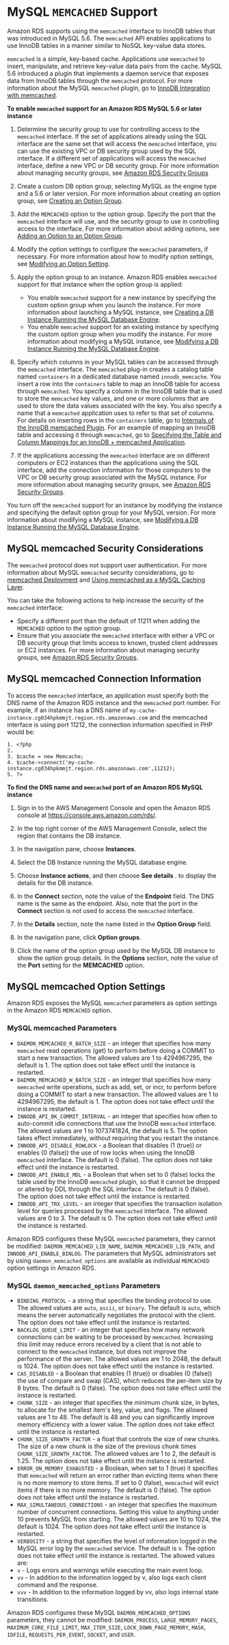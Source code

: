 # MySQL `MEMCACHED` Support<a name="Appendix.MySQL.Options.memcached"></a>

Amazon RDS supports using the `memcached` interface to InnoDB tables that was introduced in MySQL 5\.6\. The `memcached` API enables applications to use InnoDB tables in a manner similar to NoSQL key\-value data stores\.

`memcached` is a simple, key\-based cache\. Applications use `memcached` to insert, manipulate, and retrieve key\-value data pairs from the cache\. MySQL 5\.6 introduced a plugin that implements a daemon service that exposes data from InnoDB tables through the `memcached` protocol\. For more information about the MySQL `memcached` plugin, go to [InnoDB Integration with memcached](http://dev.mysql.com/doc/refman/5.6/en/innodb-memcached.html)\.

**To enable `memcached` support for an Amazon RDS MySQL 5\.6 or later instance**

1. Determine the security group to use for controlling access to the `memcached` interface\. If the set of applications already using the SQL interface are the same set that will access the `memcached` interface, you can use the existing VPC or DB security group used by the SQL interface\. If a different set of applications will access the `memcached` interface, define a new VPC or DB security group\. For more information about managing security groups, see [Amazon RDS Security Groups](Overview.RDSSecurityGroups.md) 

1. Create a custom DB option group, selecting MySQL as the engine type and a 5\.6 or later version\. For more information about creating an option group, see [Creating an Option Group](USER_WorkingWithOptionGroups.md#USER_WorkingWithOptionGroups.Create)\.

1. Add the `MEMCACHED` option to the option group\. Specify the port that the `memcached` interface will use, and the security group to use in controlling access to the interface\. For more information about adding options, see [Adding an Option to an Option Group](USER_WorkingWithOptionGroups.md#USER_WorkingWithOptionGroups.AddOption)\.

1. Modify the option settings to configure the `memcached` parameters, if necessary\. For more information about how to modify option settings, see [Modifying an Option Setting](USER_WorkingWithOptionGroups.md#USER_WorkingWithOptionGroups.ModifyOption)\.

1. Apply the option group to an instance\. Amazon RDS enables `memcached` support for that instance when the option group is applied:
   + You enable `memcached` support for a new instance by specifying the custom option group when you launch the instance\. For more information about launching a MySQL instance, see [Creating a DB Instance Running the MySQL Database Engine](USER_CreateInstance.md)\.
   + You enable `memcached` support for an existing instance by specifying the custom option group when you modify the instance\. For more information about modifying a MySQL instance, see [Modifying a DB Instance Running the MySQL Database Engine](USER_ModifyInstance.MySQL.md)\.

1. Specify which columns in your MySQL tables can be accessed through the `memcached` interface\. The `memcached` plug\-in creates a catalog table named `containers` in a dedicated database named `innodb_memcache`\. You insert a row into the `containers` table to map an InnoDB table for access through `memcached`\. You specify a column in the InnoDB table that is used to store the `memcached` key values, and one or more columns that are used to store the data values associated with the key\. You also specify a name that a `memcached` application uses to refer to that set of columns\. For details on inserting rows in the `containers` table, go to [Internals of the InnoDB memcached Plugin](http://dev.mysql.com/doc/refman/5.6/en/innodb-memcached-internals.html)\. For an example of mapping an InnoDB table and accessing it through `memcached`, go to [Specifying the Table and Column Mappings for an InnoDB \+ memcached Application](http://dev.mysql.com/doc/refman/5.6/en/innodb-memcached-developing.html#innodb-memcached-tutorial-python)\.

1. If the applications accessing the `memcached` interface are on different computers or EC2 instances than the applications using the SQL interface, add the connection information for those computers to the VPC or DB security group associated with the MySQL instance\. For more information about managing security groups, see [Amazon RDS Security Groups](Overview.RDSSecurityGroups.md)\.

You turn off the `memcached` support for an instance by modifying the instance and specifying the default option group for your MySQL version\. For more information about modifying a MySQL instance, see [Modifying a DB Instance Running the MySQL Database Engine](USER_ModifyInstance.MySQL.md)\.

## MySQL memcached Security Considerations<a name="w3ab1c30c68c15c10"></a>

The `memcached` protocol does not support user authentication\. For more information about MySQL `memcached` security considerations, go to [memcached Deployment](http://dev.mysql.com/doc/refman/5.6/en/ha-memcached-using-deployment.html) and [Using memcached as a MySQL Caching Layer](http://dev.mysql.com/doc/refman/5.6/en/ha-memcached-mysql-frontend.html)\.

You can take the following actions to help increase the security of the `memcached` interface:
+ Specify a different port than the default of 11211 when adding the `MEMCACHED` option to the option group\.
+ Ensure that you associate the `memcached` interface with either a VPC or DB security group that limits access to known, trusted client addresses or EC2 instances\. For more information about managing security groups, see [Amazon RDS Security Groups](Overview.RDSSecurityGroups.md)\.

## MySQL memcached Connection Information<a name="w3ab1c30c68c15c12"></a>

To access the `memcached` interface, an application must specify both the DNS name of the Amazon RDS instance and the `memcached` port number\. For example, if an instance has a DNS name of `my-cache-instance.cg034hpkmmjt.region.rds.amazonaws.com` and the memcached interface is using port 11212, the connection information specified in PHP would be:

```
1. <?php
2. 
3. $cache = new Memcache;
4. $cache->connect('my-cache-instance.cg034hpkmmjt.region.rds.amazonaws.com',11212);
5. ?>
```

**To find the DNS name and `memcached` port of an Amazon RDS MySQL instance**

1. Sign in to the AWS Management Console and open the Amazon RDS console at [https://console\.aws\.amazon\.com/rds/](https://console.aws.amazon.com/rds/)\.

1. In the top right corner of the AWS Management Console, select the region that contains the DB instance\.

1. In the navigation pane, choose **Instances**\.

1. Select the DB Instance running the MySQL database engine\.

1. Choose **Instance actions**, and then choose **See details** \. to display the details for the DB instance\. 

1. In the **Connect** section, note the value of the **Endpoint** field\. The DNS name is the same as the endpoint\. Also, note that the port in the **Connect** section is not used to access the `memcached` interface\.

1. In the **Details** section, note the name listed in the **Option Group** field\.

1. In the navigation pane, click **Option groups**\.

1. Click the name of the option group used by the MySQL DB instance to show the option group details\. In the **Options** section, note the value of the **Port** setting for the **MEMCACHED** option\.

## MySQL memcached Option Settings<a name="w3ab1c30c68c15c14"></a>

Amazon RDS exposes the MySQL `memcached` parameters as option settings in the Amazon RDS `MEMCACHED` option\.

### MySQL memcached Parameters<a name="w3ab1c30c68c15c14b4"></a>
+  `DAEMON_MEMCACHED_R_BATCH_SIZE` \- an integer that specifies how many `memcached` read operations \(get\) to perform before doing a COMMIT to start a new transaction\. The allowed values are 1 to 4294967295, the default is 1\. The option does not take effect until the instance is restarted\.
+  `DAEMON_MEMCACHED_W_BATCH_SIZE` \- an integer that specifies how many `memcached` write operations, such as add, set, or incr, to perform before doing a COMMIT to start a new transaction\. The allowed values are 1 to 4294967295, the default is 1\. The option does not take effect until the instance is restarted\.
+  `INNODB_API_BK_COMMIT_INTERVAL` \- an integer that specifies how often to auto\-commit idle connections that use the InnoDB `memcached` interface\. The allowed values are 1 to 1073741824, the default is 5\. The option takes effect immediately, without requiring that you restart the instance\.
+  `INNODB_API_DISABLE_ROWLOCK` \- a Boolean that disables \(1 \(true\)\) or enables \(0 \(false\)\) the use of row locks when using the InnoDB `memcached` interface\. The default is 0 \(false\)\. The option does not take effect until the instance is restarted\.
+  `INNODB_API_ENABLE_MDL` \- a Boolean that when set to 0 \(false\) locks the table used by the InnoDB `memcached` plugin, so that it cannot be dropped or altered by DDL through the SQL interface\. The default is 0 \(false\)\. The option does not take effect until the instance is restarted\.
+  `INNODB_API_TRX_LEVEL` \- an integer that specifies the transaction isolation level for queries processed by the `memcached` interface\. The allowed values are 0 to 3\. The default is 0\. The option does not take effect until the instance is restarted\.

Amazon RDS configures these MySQL `memcached` parameters, they cannot be modified: `DAEMON_MEMCACHED_LIB_NAME`, `DAEMON_MEMCACHED_LIB_PATH`, and `INNODB_API_ENABLE_BINLOG`\. The parameters that MySQL administrators set by using `daemon_memcached_options` are available as individual `MEMCACHED` option settings in Amazon RDS\.

### MySQL `daemon_memcached_options` Parameters<a name="w3ab1c30c68c15c14b6"></a>
+  `BINDING_PROTOCOL` \- a string that specifies the binding protocol to use\. The allowed values are `auto`, `ascii`, or `binary`\. The default is `auto`, which means the server automatically negotiates the protocol with the client\. The option does not take effect until the instance is restarted\.
+  `BACKLOG_QUEUE_LIMIT` \- an integer that specifies how many network connections can be waiting to be processed by `memcached`\. Increasing this limit may reduce errors received by a client that is not able to connect to the `memcached` instance, but does not improve the performance of the server\. The allowed values are 1 to 2048, the default is 1024\. The option does not take effect until the instance is restarted\.
+  `CAS_DISABLED` \- a Boolean that enables \(1 \(true\)\) or disables \(0 \(false\)\) the use of compare and swap \(CAS\), which reduces the per\-item size by 8 bytes\. The default is 0 \(false\)\. The option does not take effect until the instance is restarted\.
+  `CHUNK_SIZE` \- an integer that specifies the minimum chunk size, in bytes, to allocate for the smallest item's key, value, and flags\. The allowed values are 1 to 48\. The default is 48 and you can significantly improve memory efficiency with a lower value\. The option does not take effect until the instance is restarted\.
+  `CHUNK_SIZE_GROWTH_FACTOR` \- a float that controls the size of new chunks\. The size of a new chunk is the size of the previous chunk times `CHUNK_SIZE_GROWTH_FACTOR`\. The allowed values are 1 to 2, the default is 1\.25\. The option does not take effect until the instance is restarted\.
+  `ERROR_ON_MEMORY_EXHAUSTED` \- a Boolean, when set to 1 \(true\) it specifies that `memcached` will return an error rather than evicting items when there is no more memory to store items\. If set to 0 \(false\), `memcached` will evict items if there is no more memory\. The default is 0 \(false\)\. The option does not take effect until the instance is restarted\.
+  `MAX_SIMULTANEOUS_CONNECTIONS` \- an integer that specifies the maximum number of concurrent connections\. Setting this value to anything under 10 prevents MySQL from starting\. The allowed values are 10 to 1024, the default is 1024\. The option does not take effect until the instance is restarted\.
+  `VERBOSITY` \- a string that specifies the level of information logged in the MySQL error log by the `memcached` service\. The default is v\. The option does not take effect until the instance is restarted\. The allowed values are:
  +  `v` \- Logs errors and warnings while executing the main event loop\.
  +  `vv` \- In addition to the information logged by v, also logs each client command and the response\.
  +  `vvv` \- In addition to the information logged by vv, also logs internal state transitions\.

Amazon RDS configures these MySQL `DAEMON_MEMCACHED_OPTIONS` parameters, they cannot be modified: `DAEMON_PROCESS`, `LARGE_MEMORY_PAGES`, `MAXIMUM_CORE_FILE_LIMIT`, `MAX_ITEM_SIZE`, `LOCK_DOWN_PAGE_MEMORY`, `MASK`, `IDFILE`, `REQUESTS_PER_EVENT`, `SOCKET`, and `USER`\.